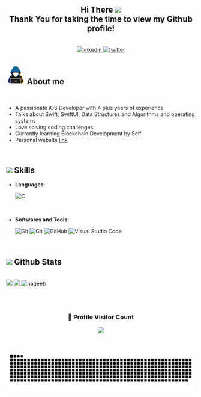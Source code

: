 <div align="center">
<h2> Hi There <img src="https://github.com/abdoachhoubi/abdoachhoubi/blob/main/gifs/Hi.gif" width="30">  <br> Thank You for taking the time to view my Github profile! </h2><br>

<a href="https://www.linkedin.com/in/naqeeb-ahmed-7ba469128" target="_blank">
<img src=https://img.shields.io/badge/linkedin-%2300acee.svg?color=405DE6&style=for-the-badge&logo=linkedin&logoColor=white alt=linkedin style="margin-bottom: 5px;" />
</a>
  
<a href="https://twitter.com/naqeeb108" target="_blank">
<img src=https://img.shields.io/badge/twitter-%2300acee.svg?color=1DA1F2&style=for-the-badge&logo=twitter&logoColor=white alt=twitter style="margin-bottom: 5px;" />
</a>
<br>
  
<div align="left">
    
 ## <picture><img src = "https://github.com/0xAbdulKhalid/0xAbdulKhalid/raw/main/assets/mdImages/about_me.gif" width = 50px></picture> **About me**

<br>

- A passionate iOS Developer with 4 plus years of experience 
- Talks about Swift, SwiftUI, Data Structures and Algorithms and operating systems
- Love solving coding challenges
- Currently learning Blockchain Development by Self
- Personal website [link](https://www.google.com)

<br>
  
## <img src="https://media2.giphy.com/media/QssGEmpkyEOhBCb7e1/giphy.gif?cid=ecf05e47a0n3gi1bfqntqmob8g9aid1oyj2wr3ds3mg700bl&rid=giphy.gif" width ="25"><b> Skills</b>

- **Languages**:
    
    ![C](https://www.vectorlogo.zone/logos/swift/swift-ar21.svg)
<br> 
  
- **Softwares and Tools**:

    ![Git](https://img.shields.io/badge/xcode-%23121011.svg?style=for-the-badge&logo=xcode&logoColor=white)
    ![Git](https://img.shields.io/badge/git-%23F05033.svg?style=for-the-badge&logo=git&logoColor=white)
    ![GitHub](https://img.shields.io/badge/github-%23121011.svg?style=for-the-badge&logo=github&logoColor=white)
    ![Visual Studio Code](https://img.shields.io/badge/Visual%20Studio%20Code-0078d7.svg?style=for-the-badge&logo=visual-studio-code&logoColor=white)

<br>
  
 </div>
  
  <div align="left">
    
    
  ## <img src="https://media.giphy.com/media/iY8CRBdQXODJSCERIr/giphy.gif" width="35"><b> Github Stats </b>
<br>

<a href="https://github.com/naqeeb108/">
  <img src="https://github-readme-stats.vercel.app/api?username=naqeeb108&theme=vue-dark&show_icons=true&hide_border=true&count_private=true" width="450"/>
  
  <img src="https://github-readme-streak-stats.herokuapp.com/?user=naqeeb108&theme=vue-dark&hide_border=true" width="450"/>

  <img src="https://github-readme-stats.vercel.app/api/top-langs/?username=naqeeb108&theme=vue-dark&show_icons=true&hide_border=true&layout=compact" width="375"  alt="naqeeb"/>

</a>
  
  <br><br>
  <div align=center>
  <h3><b>📍 Profile Visitor Count</b></h3>
</div>
    
<!-- retro visitor counter -->  
<p align="center" >   
  <img src="https://profile-counter.glitch.me/naqeeb108/count.svg" />  
</p>
   
  <br>
  <p align="center">
  <img src="https://github.com/DHANOLA/DHANOLA/raw/output/github-contribution-grid-snake.svg" alt="snake"></center>
</p>

</div>

